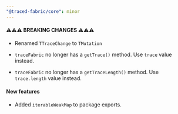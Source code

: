 ```yaml
---
"@traced-fabric/core": minor
---
```


#### ⚠️⚠️⚠️ BREAKING CHANGES ⚠️⚠️⚠️

* Renamed `TTraceChange` to `TMutation`

* `traceFabric` no longer has a `getTrace()` method. Use `trace` value instead.

* `traceFabric` no longer has a `getTraceLength()` method. Use `trace.length` value instead.

#### New features

* Added `iterableWeakMap` to package exports.
